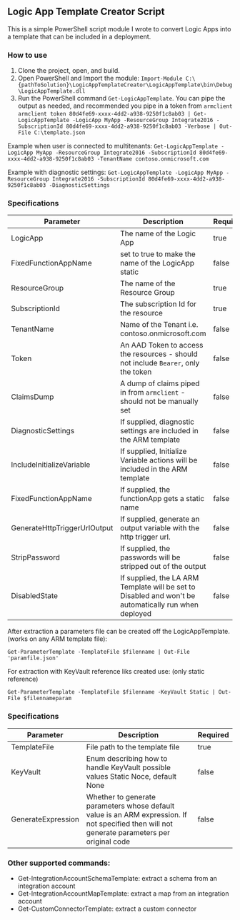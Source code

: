 ## Logic App Template Creator Script

This is a simple PowerShell script module I wrote to convert Logic Apps into a template that can be included in a deployment.  

### How to use

1. Clone the project, open, and build.
2. Open PowerShell and Import the module:
`Import-Module C:\{pathToSolution}\LogicAppTemplateCreator\LogicAppTemplate\bin\Debug\LogicAppTemplate.dll`
3. Run the PowerShell command `Get-LogicAppTemplate`.  You can pipe the output as needed, and recommended you pipe in a token from `armclient`
`armclient token 80d4fe69-xxxx-4dd2-a938-9250f1c8ab03 | Get-LogicAppTemplate -LogicApp MyApp -ResourceGroup Integrate2016 -SubscriptionId 80d4fe69-xxxx-4dd2-a938-9250f1c8ab03 -Verbose | Out-File C:\template.json`

Example when user is connected to multitenants:
`Get-LogicAppTemplate -LogicApp MyApp -ResourceGroup Integrate2016 -SubscriptionId 80d4fe69-xxxx-4dd2-a938-9250f1c8ab03 -TenantName contoso.onmicrosoft.com`

Example with diagnostic settings:
`Get-LogicAppTemplate -LogicApp MyApp -ResourceGroup Integrate2016 -SubscriptionId 80d4fe69-xxxx-4dd2-a938-9250f1c8ab03 -DiagnosticSettings`

### Specifications

| Parameter | Description | Required |
| --------- | ---------- | -------|
| LogicApp | The name of the Logic App | true |
| FixedFunctionAppName | set to true to make the name of the LogicApp static | false |
| ResourceGroup | The name of the Resource Group | true |
| SubscriptionId | The subscription Id for the resource | true |
| TenantName | Name of the Tenant i.e. contoso.onmicrosoft.com | false |
| Token | An AAD Token to access the resources - should not include `Bearer`, only the token | false |
| ClaimsDump | A dump of claims piped in from `armclient` - should not be manually set | false |
| DiagnosticSettings | If supplied, diagnostic settings are included in the ARM template | false |
| IncludeInitializeVariable | If supplied, Initialize Variable actions will be included in the ARM template | false |
| FixedFunctionAppName | If supplied, the functionApp gets a static name | false |
| GenerateHttpTriggerUrlOutput | If supplied, generate an output variable with the http trigger url. | false |
| StripPassword | If supplied, the passwords will be stripped out of the output | false |
| DisabledState | If supplied, the LA ARM Template will be set to Disabled and won't be automatically run when deployed | false |

After extraction a parameters file can be created off the LogicAppTemplate. (works on any ARM template file):

`Get-ParameterTemplate -TemplateFile $filenname | Out-File 'paramfile.json'`

For extraction with KeyVault reference liks created use: (only static reference)

`Get-ParameterTemplate -TemplateFile $filenname -KeyVault Static | Out-File $filennameparam`

### Specifications

| Parameter | Description | Required |
| --------- | ---------- | -------|
| TemplateFile | File path to the template file | true |
| KeyVault | Enum describing how to handle KeyVault possible values Static Noce, default None | false |
| GenerateExpression | Whether to generate parameters whose default value is an ARM expression.  If not specified then will not generate parameters per original code | false |

### Other supported commands:

* Get-IntegrationAccountSchemaTemplate: extract a schema from an integration account
* Get-IntegrationAccountMapTemplate: extract a map from an integration account
* Get-CustomConnectorTemplate: extract a custom connector